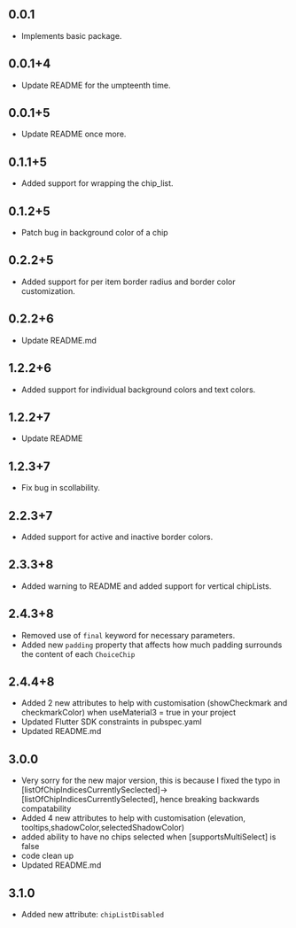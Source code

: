 ## 0.0.1

- Implements basic package.

## 0.0.1+4

- Update README for the umpteenth time.

## 0.0.1+5

- Update README once more.

## 0.1.1+5

- Added support for wrapping the chip_list.

## 0.1.2+5

- Patch bug in background color of a chip

## 0.2.2+5

- Added support for per item border radius and border color customization.

## 0.2.2+6

- Update README.md

## 1.2.2+6

- Added support for individual background colors and text colors.

## 1.2.2+7

- Update README

## 1.2.3+7

- Fix bug in scollability.

## 2.2.3+7

- Added support for active and inactive border colors.

## 2.3.3+8

- Added warning to README and added support for vertical chipLists.

## 2.4.3+8

- Removed use of `final` keyword for necessary parameters.
- Added new `padding` property that affects how much padding surrounds the content of each `ChoiceChip`


## 2.4.4+8

- Added 2 new attributes to help with customisation (showCheckmark and checkmarkColor) when useMaterial3 = true in your project
- Updated Flutter SDK constraints in pubspec.yaml
- Updated README.md


## 3.0.0

- Very sorry for the new major version, this is because I fixed the typo in [listOfChipIndicesCurrentlySeclected]->[listOfChipIndicesCurrentlySelected], hence breaking backwards compatability
- Added 4 new attributes to help with customisation (elevation, tooltips,shadowColor,selectedShadowColor)
- added ability to have no chips selected when [supportsMultiSelect] is false
- code clean up
- Updated README.md

## 3.1.0
- Added new attribute: `chipListDisabled`